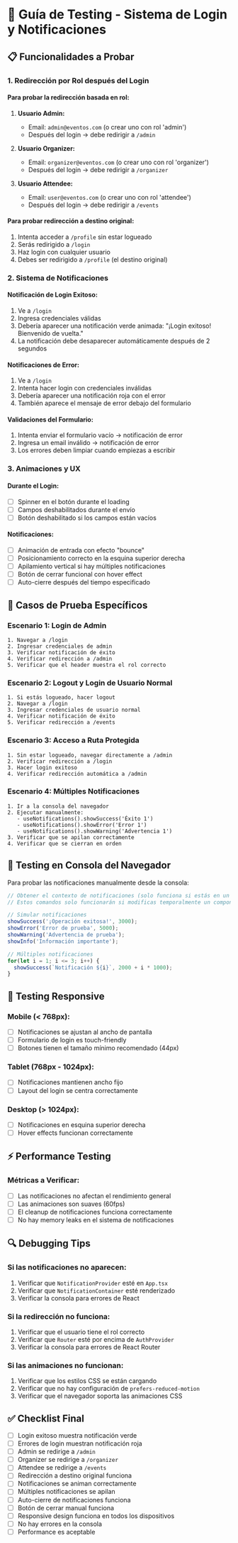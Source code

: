 # 🧪 Guía de Testing - Sistema de Login y Notificaciones

## 📋 Funcionalidades a Probar

### 1. **Redirección por Rol después del Login**

#### Para probar la redirección basada en rol:

1. **Usuario Admin:**
   - Email: `admin@eventos.com` (o crear uno con rol 'admin')
   - Después del login → debe redirigir a `/admin`

2. **Usuario Organizer:**
   - Email: `organizer@eventos.com` (o crear uno con rol 'organizer')
   - Después del login → debe redirigir a `/organizer`

3. **Usuario Attendee:**
   - Email: `user@eventos.com` (o crear uno con rol 'attendee')
   - Después del login → debe redirigir a `/events`

#### Para probar redirección a destino original:
1. Intenta acceder a `/profile` sin estar logueado
2. Serás redirigido a `/login`
3. Haz login con cualquier usuario
4. Debes ser redirigido a `/profile` (el destino original)

### 2. **Sistema de Notificaciones**

#### Notificación de Login Exitoso:
1. Ve a `/login`
2. Ingresa credenciales válidas
3. Debería aparecer una notificación verde animada: "¡Login exitoso! Bienvenido de vuelta."
4. La notificación debe desaparecer automáticamente después de 2 segundos

#### Notificaciones de Error:
1. Ve a `/login`
2. Intenta hacer login con credenciales inválidas
3. Debería aparecer una notificación roja con el error
4. También aparece el mensaje de error debajo del formulario

#### Validaciones del Formulario:
1. Intenta enviar el formulario vacío → notificación de error
2. Ingresa un email inválido → notificación de error
3. Los errores deben limpiar cuando empiezas a escribir

### 3. **Animaciones y UX**

#### Durante el Login:
- [ ] Spinner en el botón durante el loading
- [ ] Campos deshabilitados durante el envío
- [ ] Botón deshabilitado si los campos están vacíos

#### Notificaciones:
- [ ] Animación de entrada con efecto "bounce"
- [ ] Posicionamiento correcto en la esquina superior derecha
- [ ] Apilamiento vertical si hay múltiples notificaciones
- [ ] Botón de cerrar funcional con hover effect
- [ ] Auto-cierre después del tiempo especificado

## 🚨 Casos de Prueba Específicos

### Escenario 1: Login de Admin
```
1. Navegar a /login
2. Ingresar credenciales de admin
3. Verificar notificación de éxito
4. Verificar redirección a /admin
5. Verificar que el header muestra el rol correcto
```

### Escenario 2: Logout y Login de Usuario Normal
```
1. Si estás logueado, hacer logout
2. Navegar a /login
3. Ingresar credenciales de usuario normal
4. Verificar notificación de éxito
5. Verificar redirección a /events
```

### Escenario 3: Acceso a Ruta Protegida
```
1. Sin estar logueado, navegar directamente a /admin
2. Verificar redirección a /login
3. Hacer login exitoso
4. Verificar redirección automática a /admin
```

### Escenario 4: Múltiples Notificaciones
```
1. Ir a la consola del navegador
2. Ejecutar manualmente:
   - useNotifications().showSuccess('Éxito 1')
   - useNotifications().showError('Error 1')
   - useNotifications().showWarning('Advertencia 1')
3. Verificar que se apilan correctamente
4. Verificar que se cierran en orden
```

## 🔧 Testing en Consola del Navegador

Para probar las notificaciones manualmente desde la consola:

```javascript
// Obtener el contexto de notificaciones (solo funciona si estás en un componente)
// Estos comandos solo funcionarán si modificas temporalmente un componente para exponer las funciones

// Simular notificaciones
showSuccess('¡Operación exitosa!', 3000);
showError('Error de prueba', 5000);
showWarning('Advertencia de prueba');
showInfo('Información importante');

// Múltiples notificaciones
for(let i = 1; i <= 3; i++) {
  showSuccess(`Notificación ${i}`, 2000 + i * 1000);
}
```

## 📱 Testing Responsive

### Mobile (< 768px):
- [ ] Notificaciones se ajustan al ancho de pantalla
- [ ] Formulario de login es touch-friendly
- [ ] Botones tienen el tamaño mínimo recomendado (44px)

### Tablet (768px - 1024px):
- [ ] Notificaciones mantienen ancho fijo
- [ ] Layout del login se centra correctamente

### Desktop (> 1024px):
- [ ] Notificaciones en esquina superior derecha
- [ ] Hover effects funcionan correctamente

## ⚡ Performance Testing

### Métricas a Verificar:
- [ ] Las notificaciones no afectan el rendimiento general
- [ ] Las animaciones son suaves (60fps)
- [ ] El cleanup de notificaciones funciona correctamente
- [ ] No hay memory leaks en el sistema de notificaciones

## 🔍 Debugging Tips

### Si las notificaciones no aparecen:
1. Verificar que `NotificationProvider` esté en `App.tsx`
2. Verificar que `NotificationContainer` esté renderizado
3. Verificar la consola para errores de React

### Si la redirección no funciona:
1. Verificar que el usuario tiene el rol correcto
2. Verificar que `Router` esté por encima de `AuthProvider`
3. Verificar la consola para errores de React Router

### Si las animaciones no funcionan:
1. Verificar que los estilos CSS se están cargando
2. Verificar que no hay configuración de `prefers-reduced-motion`
3. Verificar que el navegador soporta las animaciones CSS

## ✅ Checklist Final

- [ ] Login exitoso muestra notificación verde
- [ ] Errores de login muestran notificación roja
- [ ] Admin se redirige a `/admin`
- [ ] Organizer se redirige a `/organizer` 
- [ ] Attendee se redirige a `/events`
- [ ] Redirección a destino original funciona
- [ ] Notificaciones se animan correctamente
- [ ] Múltiples notificaciones se apilan
- [ ] Auto-cierre de notificaciones funciona
- [ ] Botón de cerrar manual funciona
- [ ] Responsive design funciona en todos los dispositivos
- [ ] No hay errores en la consola
- [ ] Performance es aceptable
